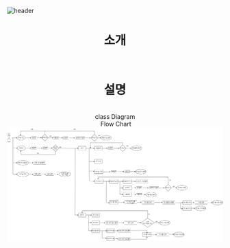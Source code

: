 
![header](https://capsule-render.vercel.app/api?type=transparent&color=timeAuto&height=300&section=header&text=CONSOLE%20BOARD&fontSize=90&fontColor=d6ace6&animation=scaleIn)
<div align=center>

<h1>소개</h1><br>
<h1>설명</h1><br> 
class Diagram<br>
<img src="">
Flow Chart<br>
<img src ="https://github.com/IT-improvement/MyBoard/blob/master/MyBoard/flow%20chart.png">
</div>
